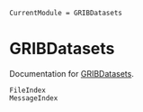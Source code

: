 ```@meta
CurrentModule = GRIBDatasets
```

# GRIBDatasets

Documentation for [GRIBDatasets](https://github.com/tcarion/GRIBDatasets.jl).

```@docs
FileIndex
MessageIndex
```